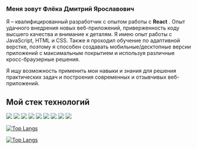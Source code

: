 ### Меня зовут Флёка Дмитрий Ярославович

Я – квалифицированный разработчик с опытом работы с **React** .
Опыт удачного внедрения новых веб-приложений, приверженность
коду высшего качества и внимание к деталям. Я имею опыт работы с JavaScript, HTML и CSS. Также я проходил
обучение по адаптивной верстке, поэтому я способен создавать мобильные/десктопные
версии приложений с максимальным покрытием и используя различные кросс-браузерные
решения.

Я ищу возможность применить мои навыки и знания для решения
практических задач и построения современных и отзывчивых веб-приложений.

## Мой стек технологий

<img src="https://img.shields.io/badge/HTML-00735E?style=for-the-badge&logo=HTML5&logoColor=black"/> <img src="https://img.shields.io/badge/css3-A5735E?style=for-the-badge&logo=css3&logoColor=1572B6"/>
<img src="https://img.shields.io/badge/Sass-64748b?style=for-the-badge&logo=Sass&logoColor=CC6699"/>
<img src="https://img.shields.io/badge/JavaScript-3A2300?style=for-the-badge&logo=JavaScript&logoColor=F7DF1E"/>
<img src="https://img.shields.io/badge/React-000625?style=for-the-badge&logo=React&logoColor=#61DAFB"/>
<img src="https://img.shields.io/badge/CSS Modules-black?style=for-the-badge&logo=CSS Modules&logoColor=white"/>
<img src="https://img.shields.io/badge/Tailwind CSS-cbd5e1?style=for-the-badge&logo=Tailwind CSS&logoColor=#06B6D4"/>
<img src="https://img.shields.io/badge/Redux-132725?style=for-the-badge&logo=Redux&logoColor=764ABC"/>
<img src="https://img.shields.io/badge/Docker-001E25?style=for-the-badge&logo=Docker&logoColor=#2496ED"/>


<!---Для компактной версии-->
[![Top Langs](https://github-readme-stats.vercel.app/api/top-langs/?fellerrr=anuraghazra&layout=compact)](https://github.com/anuraghazra/github-readme-stats)

<!---Для подробной версии-->
[![Top Langs](https://github-readme-stats.vercel.app/api/top-langs/?fellerrr=anuraghazra)](https://github.com/anuraghazra/github-readme-stats)
